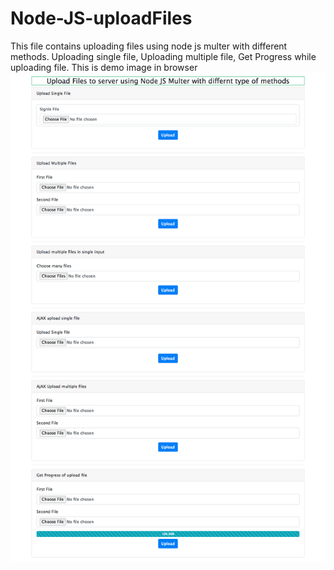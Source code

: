 # Node-JS-uploadFiles
This file contains uploading files using node js multer with different methods.
Uploading single file,
Uploading multiple file,
Get Progress while uploading file.
This is demo image in browser
![alt text](https://github.com/kcsrinivasa/Node-JS-uploadFiles/blob/main/public/uploads/file_1608821630113screencapture-localhost-3000-2020-12-24-20_23_14.png)
